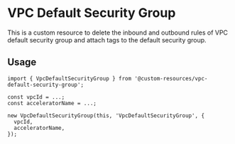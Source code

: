 # VPC Default Security Group

This is a custom resource to delete the inbound and outbound rules of VPC default security group and attach tags to the default security group.

## Usage

    import { VpcDefaultSecurityGroup } from '@custom-resources/vpc-default-security-group';

    const vpcId = ...;
    const acceleratorName = ...;

    new VpcDefaultSecurityGroup(this, 'VpcDefaultSecurityGroup', {
      vpcId,
      acceleratorName,
    });
